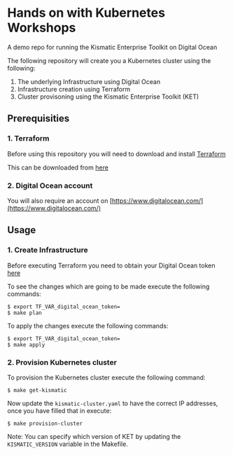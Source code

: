 # Hands on with Kubernetes Workshops

A demo repo for running the Kismatic Enterprise Toolkit on Digital Ocean

The following repository will create you a Kubernetes cluster using the following:

1. The underlying Infrastructure using Digital Ocean
2. Infrastructure creation using Terraform
3. Cluster provisoning using the Kismatic Enterprise Toolkit (KET)

## Prerequisities

### 1. Terraform

Before using this repository you will need to download and install [Terraform](https://www.terraform.io/)

This can be downloaded from [here](https://www.terraform.io/downloads.html)

### 2. Digital Ocean account

You will also require an account on [https://www.digitalocean.com/](https://www.digitalocean.com/)

## Usage

### 1. Create Infrastructure

Before executing Terraform you need to obtain your Digital Ocean token [here](https://cloud.digitalocean.com/settings/api/tokens)

To see the changes which are going to be made execute the following commands:

```
$ export TF_VAR_digital_ocean_token=
$ make plan
```

To apply the changes execute the following commands:

```
$ export TF_VAR_digital_ocean_token=
$ make apply
```

### 2. Provision Kubernetes cluster

To provision the Kubernetes cluster execute the following command:

```
$ make get-kismatic
```

Now update the `kismatic-cluster.yaml` to have the correct IP addresses, once you have filled that in execute:

```
$ make provision-cluster
```

Note: You can specify which version of KET by updating the `KISMATIC_VERSION` variable in the Makefile.